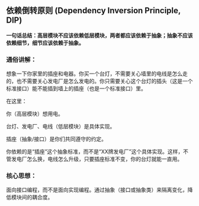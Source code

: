 ## 依赖倒转原则 (Dependency Inversion Principle, DIP)

**一句话总结：高层模块不应该依赖低层模块，两者都应该依赖于抽象；抽象不应该依赖细节，细节应该依赖于抽象。**

### 通俗讲解：

想象一下你家里的插座和电器。你买一个台灯，不需要关心墙里的电线是怎么走的，也不需要关心发电厂是怎么发电的。你只需要关心这个台灯的插头（这是一个标准接口）能不能插到墙上的插座（也是一个标准接口）里。

在这里：

你（高层模块）想用电。

台灯、发电厂、电线（低层模块）是具体实现。

插座（抽象/接口）是你们共同遵守的约定。

你依赖的是“插座”这个抽象标准，而不是“XX牌发电厂”这个具体实现。这样，不管发电厂怎么换，电线怎么升级，只要插座标准不变，你的台灯就能一直用。

### 核心思想：

面向接口编程，而不是面向实现编程。通过抽象（接口或抽象类）来隔离变化，降低模块间的耦合度。
